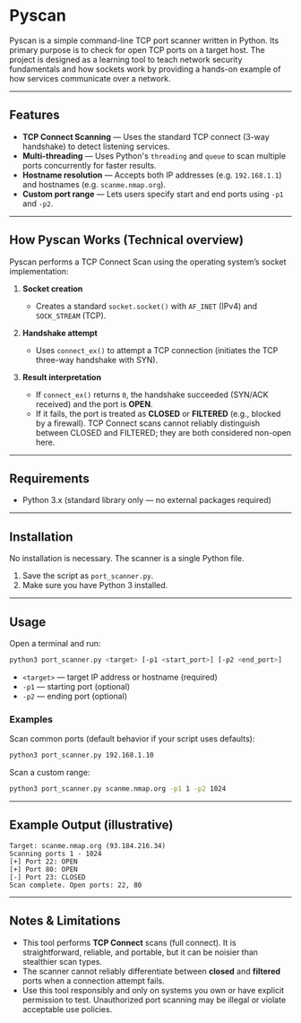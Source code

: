 # Pyscan

Pyscan is a simple command-line TCP port scanner written in Python. Its primary purpose is to check for open TCP ports on a target host. The project is designed as a learning tool to teach network security fundamentals and how sockets work by providing a hands-on example of how services communicate over a network.

---

## Features

* **TCP Connect Scanning** — Uses the standard TCP connect (3-way handshake) to detect listening services.
* **Multi-threading** — Uses Python's `threading` and `queue` to scan multiple ports concurrently for faster results.
* **Hostname resolution** — Accepts both IP addresses (e.g. `192.168.1.1`) and hostnames (e.g. `scanme.nmap.org`).
* **Custom port range** — Lets users specify start and end ports using `-p1` and `-p2`.

---

## How Pyscan Works (Technical overview)

Pyscan performs a TCP Connect Scan using the operating system’s socket implementation:

1. **Socket creation**

   * Creates a standard `socket.socket()` with `AF_INET` (IPv4) and `SOCK_STREAM` (TCP).

2. **Handshake attempt**

   * Uses `connect_ex()` to attempt a TCP connection (initiates the TCP three-way handshake with SYN).

3. **Result interpretation**

   * If `connect_ex()` returns `0`, the handshake succeeded (SYN/ACK received) and the port is **OPEN**.
   * If it fails, the port is treated as **CLOSED** or **FILTERED** (e.g., blocked by a firewall). TCP Connect scans cannot reliably distinguish between CLOSED and FILTERED; they are both considered non-open here.

---

## Requirements

* Python 3.x (standard library only — no external packages required)

---

## Installation

No installation is necessary. The scanner is a single Python file.

1. Save the script as `port_scanner.py`.
2. Make sure you have Python 3 installed.

---

## Usage

Open a terminal and run:

```bash
python3 port_scanner.py <target> [-p1 <start_port>] [-p2 <end_port>]
```

* `<target>` — target IP address or hostname (required)
* `-p1` — starting port (optional)
* `-p2` — ending port (optional)

### Examples

Scan common ports (default behavior if your script uses defaults):

```bash
python3 port_scanner.py 192.168.1.10
```

Scan a custom range:

```bash
python3 port_scanner.py scanme.nmap.org -p1 1 -p2 1024
```

---

## Example Output (illustrative)

```
Target: scanme.nmap.org (93.184.216.34)
Scanning ports 1 - 1024
[+] Port 22: OPEN
[+] Port 80: OPEN
[-] Port 23: CLOSED
Scan complete. Open ports: 22, 80
```

---

## Notes & Limitations

* This tool performs **TCP Connect** scans (full connect). It is straightforward, reliable, and portable, but it can be noisier than stealthier scan types.
* The scanner cannot reliably differentiate between **closed** and **filtered** ports when a connection attempt fails.
* Use this tool responsibly and only on systems you own or have explicit permission to test. Unauthorized port scanning may be illegal or violate acceptable use policies.

